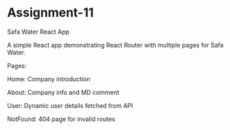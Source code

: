 # Assignment-11
Safa Water React App


A simple React app demonstrating React Router with multiple pages for Safa Water.

Pages:

Home: Company introduction

About: Company info and MD comment

User: Dynamic user details fetched from API

NotFound: 404 page for invalid routes
